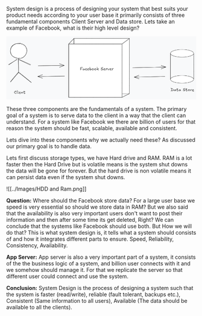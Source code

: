 System design is a process of designing your system that best suits your product needs according to your user base it primarily consists of three fundamental components Client Server and Data store.
Lets take an example of Facebook, what is their high level design?

![](../Images/Components-of-System.png)

These three components are the fundamentals of a system. 
The primary goal of a system is to serve data to the client in a way that the client can understand. For a system like Facebook we there are billion of users for that reason the system should be fast, scalable, available and consistent.

Lets dive into these components why we actually need these?
As discussed our primary goal is to handle data.

Lets first discuss storage types, we have Hard drive and RAM. RAM is a lot faster then the Hard Drive but is volatile means is the system shut downs the data will be gone for forever. But the hard drive is non volatile means it can persist data even if the system shut downs.

![[../Images/HDD and Ram.png]]

**Question:** Where should the Facebook store data?
For a large user base we speed is very essential so should we store data in RAM? But we also said that the availability is also very important users don't want to post their information and then after some time its get deleted, Right? 
We can conclude that the systems like Facebook should use both. But How we will do that? This is what system design is, it tells what a system should consists of and how it integrates different parts to ensure. Speed, Reliability, Consistency, Availability. 

**App Server:**
App server is also a very important part of a system, it consists of the the business logic of a system, and billion user connects with it and we somehow should manage it. For that we replicate the server so that different user could connect and use the system.

**Conclusion:**
System Design is the process of designing a system such that the system is faster (read/write), reliable (fault tolerant, backups etc.), Consistent (Same information to all users), Available (The data should be available to all the clients).